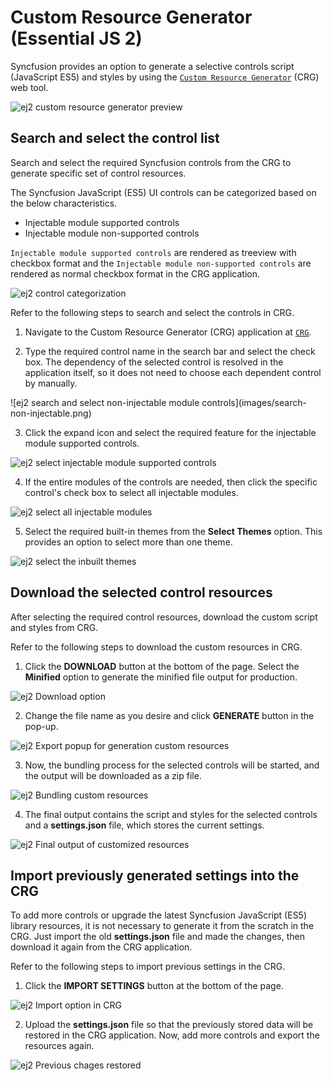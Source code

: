 # Custom Resource Generator (Essential JS 2)

Syncfusion provides an option to generate a selective controls script (JavaScript ES5) and styles by using the [`Custom Resource Generator`](https://crg.syncfusion.com/) (CRG) web tool.

![ej2 custom resource generator preview](images/custom-resource-generator-preview.png)

## Search and select the control list

Search and select the required Syncfusion controls from the CRG to generate specific set of control resources.

The Syncfusion JavaScript (ES5) UI controls can be categorized based on the below characteristics.

* Injectable module supported controls
* Injectable module non-supported controls

`Injectable module supported controls` are rendered as treeview with checkbox format and the `Injectable module non-supported controls` are rendered as normal checkbox format in the CRG application.

![ej2 control categorization](images/controls-categorization.png)

Refer to the following steps to search and select the controls in CRG.

1.	Navigate to the Custom Resource Generator (CRG) application at [`CRG`](https://crg.syncfusion.com/).

2.	Type the required control name in the search bar and select the check box. The dependency of the selected control is resolved in the application itself, so it does not need to choose each dependent control by manually.

![ej2 search and select non-injectable module controls](images/search- non-injectable.png)

3. Click the expand icon and select the required feature for the injectable module supported controls.

![ej2 select injectable module supported controls](images/select-injectable-module.png)

4. If the entire modules of the controls are needed, then click the specific control's check box to select all injectable modules.

![ej2 select all injectable modules](images/select-all-injectable.png)

5. Select the required built-in themes from the **Select Themes** option. This provides an option to select more than one theme.

![ej2 select the inbuilt themes](images/select-inbuilt-themes.png)

## Download the selected control resources

After selecting the required control resources, download the custom script and styles from CRG.

Refer to the following steps to download the custom resources in CRG.

1. Click the **DOWNLOAD** button at the bottom of the page. Select the **Minified** option to generate the minified file output for production.

![ej2 Download option](images/download-option.png)

2. Change the file name as you desire and click **GENERATE** button in the pop-up.

![ej2 Export popup for generation custom resources](images/export-popup.png)

3. Now, the bundling process for the selected controls will be started, and the output will be downloaded as a zip file.

![ej2 Bundling custom resources](images/bundling-custom-resources.png)

4. The final output contains the script and styles for the selected controls and a **settings.json** file, which stores the current settings.

![ej2 Final output of customized resources](images/customized-resources.png)

## Import previously generated settings into the CRG

To add more controls or upgrade the latest Syncfusion JavaScript (ES5) library resources, it is not necessary to generate it from the scratch in the CRG. Just import the old **settings.json** file and made the changes, then download it again from the CRG application.

Refer to the following steps to import previous settings in the CRG.

1.	Click the **IMPORT SETTINGS** button at the bottom of the page.

![ej2 Import option in CRG](images/import-option.png)

2. Upload the **settings.json** file so that the previously stored data will be restored in the CRG application. Now, add more controls and export the resources again.

![ej2 Previous chages restored](images/previous-changes-restored.png)